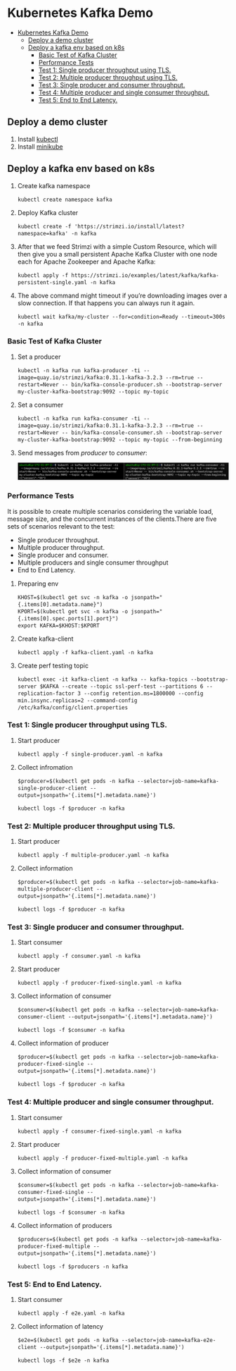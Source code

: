 # Kubernetes Kafka Demo
- [Kubernetes Kafka Demo](#kubernetes-kafka-demo)
  - [Deploy a demo cluster](#deploy-a-demo-cluster)
  - [Deploy a kafka env based on k8s](#deploy-a-kafka-env-based-on-k8s)
    - [Basic Test of Kafka Cluster](#basic-test-of-kafka-cluster)
    - [Performance Tests](#performance-tests)
    - [Test 1: Single producer throughput using TLS.](#test-1-single-producer-throughput-using-tls)
    - [Test 2: Multiple producer throughput using TLS.](#test-2-multiple-producer-throughput-using-tls)
    - [Test 3: Single producer and consumer throughput.](#test-3-single-producer-and-consumer-throughput)
    - [Test 4: Multiple producer and single consumer throughput.](#test-4-multiple-producer-and-single-consumer-throughput)
    - [Test 5: End to End Latency.](#test-5-end-to-end-latency)

## Deploy a demo cluster

1. Install [kubectl](./documentation/kubectl.md)
2. Install [minikube](./documentation/minikube.md)

## Deploy a kafka env based on k8s

1. Create kafka namespace

    ```console
    kubectl create namespace kafka
    ```

2. Deploy Kafka cluster

    ```console
    kubectl create -f 'https://strimzi.io/install/latest?namespace=kafka' -n kafka
    ```

3. After that we feed Strimzi with a simple Custom Resource, which will then give you a small persistent Apache Kafka Cluster with one node each for Apache Zookeeper and Apache Kafka:

    ```console
    kubectl apply -f https://strimzi.io/examples/latest/kafka/kafka-persistent-single.yaml -n kafka
    ```

4. The above command might timeout if you’re downloading images over a slow connection. If that happens you can always run it again.

    ```console
    kubectl wait kafka/my-cluster --for=condition=Ready --timeout=300s -n kafka
    ```

### Basic Test of Kafka Cluster

1. Set a producer

    ```console
    kubectl -n kafka run kafka-producer -ti --image=quay.io/strimzi/kafka:0.31.1-kafka-3.2.3 --rm=true --restart=Never -- bin/kafka-console-producer.sh --bootstrap-server my-cluster-kafka-bootstrap:9092 --topic my-topic
    ```

2. Set a consumer

    ```console
    kubectl -n kafka run kafka-consumer -ti --image=quay.io/strimzi/kafka:0.31.1-kafka-3.2.3 --rm=true --restart=Never -- bin/kafka-console-consumer.sh --bootstrap-server my-cluster-kafka-bootstrap:9092 --topic my-topic --from-beginning
    ```

3. Send messages from *producer* to *consumer*:

    ![img](img/testkafka.png)

### Performance Tests

It is possible to create multiple scenarios considering the variable load, message size, and the concurrent instances of the clients.There are five sets of scenarios relevant to the test:

- Single producer throughput.
- Multiple producer throughput.
- Single producer and consumer.
- Multiple producers and single consumer throughput
- End to End Latency.

1. Preparing env

    ```console
    KHOST=$(kubectl get svc -n kafka -o jsonpath="{.items[0].metadata.name}")
    KPORT=$(kubectl get svc -n kafka -o jsonpath="{.items[0].spec.ports[1].port}")
    export KAFKA=$KHOST:$KPORT
    ```

2. Create kafka-client

    ```console  
    kubectl apply -f kafka-client.yaml -n kafka
    ```

3. Create perf testing topic

    ```console
    kubectl exec -it kafka-client -n kafka -- kafka-topics --bootstrap-server $KAFKA --create --topic ssl-perf-test --partitions 6 --replication-factor 3 --config retention.ms=1800000 --config min.insync.replicas=2 --command-config /etc/kafka/config/client.properties
    ```

### Test 1: Single producer throughput using TLS.

1. Start producer

    ```console
    kubectl apply -f single-producer.yaml -n kafka
    ```

2. Collect infromation

    ```console
    $producer=$(kubectl get pods -n kafka --selector=job-name=kafka-single-producer-client --output=jsonpath='{.items[*].metadata.name}')
    ```

    ```console
    kubectl logs -f $producer -n kafka
    ```

### Test 2: Multiple producer throughput using TLS.

1. Start producer

    ```console
    kubectl apply -f multiple-producer.yaml -n kafka
    ```

2. Collect information

    ```console
    $producer=$(kubectl get pods -n kafka --selector=job-name=kafka-multiple-producer-client --output=jsonpath='{.items[*].metadata.name}')
    ```

    ```console
    kubectl logs -f $producer -n kafka
    ```

### Test 3: Single producer and consumer throughput.

1. Start consumer

    ```console
    kubectl apply -f consumer.yaml -n kafka
    ```

2. Start producer

    ```console
    kubectl apply -f producer-fixed-single.yaml -n kafka
    ```

3. Collect information of consumer

    ```console
    $consumer=$(kubectl get pods -n kafka --selector=job-name=kafka-consumer-client --output=jsonpath='{.items[*].metadata.name}')
    ```

    ```console
    kubectl logs -f $consumer -n kafka
    ```

4. Collect information of producer

    ```console
    $producer=$(kubectl get pods -n kafka --selector=job-name=kafka-producer-fixed-single --output=jsonpath='{.items[*].metadata.name}')
    ```

    ```console
    kubectl logs -f $producer -n kafka
    ```

### Test 4: Multiple producer and single consumer throughput.

1. Start consumer

    ```console
    kubectl apply -f consumer-fixed-single.yaml -n kafka
    ```

2. Start producer

    ```console
    kubectl apply -f producer-fixed-multiple.yaml -n kafka
    ```

3. Collect information of consumer

    ```console
    $consumer=$(kubectl get pods -n kafka --selector=job-name=kafka-consumer-fixed-single --output=jsonpath='{.items[*].metadata.name}')
    ```

    ```console
    kubectl logs -f $consumer -n kafka
    ```

4. Collect information of producers

    ```console
    $producers=$(kubectl get pods -n kafka --selector=job-name=kafka-producer-fixed-multiple --output=jsonpath='{.items[*].metadata.name}')
    ```

    ```console
    kubectl logs -f $producers -n kafka
    ```

### Test 5: End to End Latency.

1. Start consumer

    ```console
    kubectl apply -f e2e.yaml -n kafka
    ```

2. Collect information of latency

    ```console
    $e2e=$(kubectl get pods -n kafka --selector=job-name=kafka-e2e-client --output=jsonpath='{.items[*].metadata.name}')
    ```

    ```console
    kubectl logs -f $e2e -n kafka
    ```
